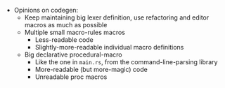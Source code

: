 - Opinions on codegen:
	- Keep maintaining big lexer definition, use refactoring and editor macros as much as possible
	- Multiple small macro-rules macros
		- Less-readable code
		- Slightly-more-readable individual macro definitions
	- Big declarative procedural-macro
		- Like the one in `main.rs`, from the command-line-parsing library
		- More-readable (but more-magic) code
		- Unreadable proc macros